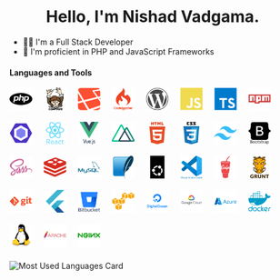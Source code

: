 <h1 align="center">Hello, I'm Nishad Vadgama.</h1>

- 👨‍💻 I'm a Full Stack Developer
- 🔧 I'm proficient in PHP and JavaScript Frameworks

#### Languages and Tools
<p style="margin:15px 0;display:grid;grid-template-columns:repeat(8,50px);gap: 10px;grid-auto-flow:row;grid-auto-rows:50px 50px;"><a target="_BLANK" href="#"><img src="https://raw.githubusercontent.com/devicons/devicon/master/icons/php/php-plain.svg" alt="PHP" width="40" height="40"/></a> 
<a target="_BLANK" href="#"><img src="https://raw.githubusercontent.com/devicons/devicon/master/icons/composer/composer-original.svg" alt="Composer" width="40" height="40"/></a> 
<a target="_BLANK" href="#"><img src="https://raw.githubusercontent.com/devicons/devicon/master/icons/laravel/laravel-plain.svg" alt="Laravel" width="40" height="40"/></a> 
<a target="_BLANK" href="#"><img src="https://raw.githubusercontent.com/devicons/devicon/master/icons/codeigniter/codeigniter-plain-wordmark.svg" alt="CodeIgniter" width="40" height="40"/></a> 
<a target="_BLANK" href="#"><img src="https://raw.githubusercontent.com/devicons/devicon/master/icons/wordpress/wordpress-plain.svg" alt="WordPress" width="40" height="40"/></a> 
<a target="_BLANK" href="#"><img src="https://raw.githubusercontent.com/devicons/devicon/master/icons/javascript/javascript-plain.svg" alt="JavaScript" width="40" height="40"/></a> 
<a target="_BLANK" href="#"><img src="https://raw.githubusercontent.com/devicons/devicon/master/icons/typescript/typescript-plain.svg" alt="Typescript" width="40" height="40"/></a> 
<a target="_BLANK" href="#"><img src="https://raw.githubusercontent.com/devicons/devicon/master/icons/npm/npm-original-wordmark.svg" alt="NPM" width="40" height="40"/></a> 
<a target="_BLANK" href="#"><img src="https://raw.githubusercontent.com/devicons/devicon/master/icons/eslint/eslint-original.svg" alt="Eslint" width="40" height="40"/></a> 
<a target="_BLANK" href="#"><img src="https://raw.githubusercontent.com/devicons/devicon/master/icons/react/react-original-wordmark.svg" alt="React.JS" width="40" height="40"/></a> 
<a target="_BLANK" href="#"><img src="https://raw.githubusercontent.com/devicons/devicon/master/icons/vuejs/vuejs-original-wordmark.svg" alt="Vue.JS" width="40" height="40"/></a> 
<a target="_BLANK" href="#"><img src="https://raw.githubusercontent.com/devicons/devicon/master/icons/nuxtjs/nuxtjs-original.svg" alt="Nuxt.JS" width="40" height="40"/></a> 
<a target="_BLANK" href="#"><img src="https://raw.githubusercontent.com/devicons/devicon/master/icons/html5/html5-plain-wordmark.svg" alt="HTML5" width="40" height="40"/></a> 
<a target="_BLANK" href="#"><img src="https://raw.githubusercontent.com/devicons/devicon/master/icons/css3/css3-original-wordmark.svg" alt="CSS3" width="40" height="40"/></a> 
<a target="_BLANK" href="#"><img src="https://raw.githubusercontent.com/devicons/devicon/master/icons/tailwindcss/tailwindcss-plain.svg" alt="Tailwind" width="40" height="40"/></a> 
<a target="_BLANK" href="#"><img src="https://raw.githubusercontent.com/devicons/devicon/master/icons/bootstrap/bootstrap-plain-wordmark.svg" alt="Bootstrap" width="40" height="40"/></a> 
<a target="_BLANK" href="#"><img src="https://raw.githubusercontent.com/devicons/devicon/master/icons/sass/sass-original.svg" alt="SASS" width="40" height="40"/></a> 
<a target="_BLANK" href="#"><img src="https://raw.githubusercontent.com/devicons/devicon/master/icons/redis/redis-plain.svg" alt="Redis" width="40" height="40"/></a> 
<a target="_BLANK" href="#"><img src="https://raw.githubusercontent.com/devicons/devicon/master/icons/mysql/mysql-plain-wordmark.svg" alt="MySQL" width="40" height="40"/></a> 
<a target="_BLANK" href="#"><img src="https://raw.githubusercontent.com/devicons/devicon/master/icons/sqlite/sqlite-original.svg" alt="SQLite" width="40" height="40"/></a> 
<a target="_BLANK" href="#"><img src="https://raw.githubusercontent.com/devicons/devicon/master/icons/ubuntu/ubuntu-plain.svg" alt="Ubuntu" width="40" height="40"/></a> 
<a target="_BLANK" href="#"><img src="https://raw.githubusercontent.com/devicons/devicon/master/icons/vscode/vscode-original-wordmark.svg" alt="VSCode" width="40" height="40"/></a> 
<a target="_BLANK" href="#"><img src="https://raw.githubusercontent.com/devicons/devicon/master/icons/gulp/gulp-plain.svg" alt="Gulp" width="40" height="40"/></a> 
<a target="_BLANK" href="#"><img src="https://raw.githubusercontent.com/devicons/devicon/master/icons/grunt/grunt-original-wordmark.svg" alt="Grunt" width="40" height="40"/></a> 
<a target="_BLANK" href="#"><img src="https://raw.githubusercontent.com/devicons/devicon/master/icons/git/git-plain-wordmark.svg" alt="Git" width="40" height="40"/></a> 
<a target="_BLANK" href="#"><img src="https://raw.githubusercontent.com/devicons/devicon/master/icons/flutter/flutter-original.svg" alt="Flutter" width="40" height="40"/></a> 
<a target="_BLANK" href="#"><img src="https://raw.githubusercontent.com/devicons/devicon/master/icons/bitbucket/bitbucket-original-wordmark.svg" alt="Bitbucket" width="40" height="40"/></a> 
<a target="_BLANK" href="#"><img src="https://raw.githubusercontent.com/devicons/devicon/master/icons/amazonwebservices/amazonwebservices-original.svg" alt="AWS" width="40" height="40"/></a> 
<a target="_BLANK" href="#"><img src="https://raw.githubusercontent.com/devicons/devicon/master/icons/digitalocean/digitalocean-original-wordmark.svg" alt="DigitalOcean" width="40" height="40"/></a> 
<a target="_BLANK" href="#"><img src="https://raw.githubusercontent.com/devicons/devicon/master/icons/googlecloud/googlecloud-original-wordmark.svg" alt="GoogleCloud" width="40" height="40"/></a> 
<a target="_BLANK" href="#"><img src="https://raw.githubusercontent.com/devicons/devicon/master/icons/azure/azure-original-wordmark.svg" alt="Azure" width="40" height="40"/></a> 
<a target="_BLANK" href="#"><img src="https://raw.githubusercontent.com/devicons/devicon/master/icons/docker/docker-plain-wordmark.svg" alt="Docker" width="40" height="40"/></a> 
<a target="_BLANK" href="#"><img src="https://raw.githubusercontent.com/devicons/devicon/master/icons/linux/linux-original.svg" alt="Linux" width="40" height="40"/></a> 
<a target="_BLANK" href="#"><img src="https://raw.githubusercontent.com/devicons/devicon/master/icons/apache/apache-original-wordmark.svg" alt="Apache" width="40" height="40"/></a> 
<a target="_BLANK" href="#"><img src="https://raw.githubusercontent.com/devicons/devicon/master/icons/nginx/nginx-original.svg" alt="Nginx" width="40" height="40"/></a> </p>

![Most Used Languages Card](https://github-readme-stats.vercel.app/api/top-langs/?username=NishadVadgama&layout=compact&theme=radical)
